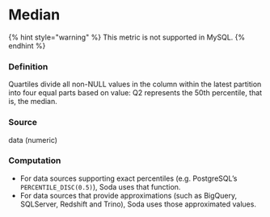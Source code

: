 # Median

{% hint style="warning" %}
This metric is not supported in MySQL.
{% endhint %}

### Definition

Quartiles divide all non-NULL values in the column within the latest partition into four equal parts based on value: Q2 represents the 50th percentile, that is, the median.

### Source

data (numeric)

### Computation

* For data sources supporting exact percentiles (e.g. PostgreSQL’s `PERCENTILE_DISC(0.5)`), Soda uses that function.
* For data sources that provide approximations (such as BigQuery, SQLServer, Redshift and Trino), Soda uses those approximated values.
